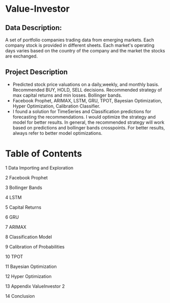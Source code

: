 # Value-Investor

## Data Description:

A set of portfolio companies trading data from emerging markets. Each company stock is provided in different sheets. Each market's operating days varies based on the country of the company and the market the stocks are exchanged.

## Project Description

- Predicted stock price valuations on a daily,weekly, and monthly basis. Recommended BUY, HOLD, SELL decisions. Recommended strategy of max capital returns and min losses. Bollinger bands. 
- Facebook Prophet, ARIMAX, LSTM, GRU, TPOT, Bayesian Optimization, Hyper Optimization, Calibration Classifier. 
- I found a solution for TimeSeries and Classification predictions for forecasting the recommendations. I would optimize the strategy and model for better results. In general, the recommended strategy will work based on predictions and bollinger bands crosspoints. For better results, always refer to better model optimizations.


# Table of Contents
1 Data Importing and Exploration

2 Facebook Prophet

3 Bollinger Bands

4 LSTM

5 Capital Returns

6 GRU

7 ARIMAX

8 Classification Model

9 Calibration of Probabilities

10 TPOT

11 Bayesian Optimization

12 Hyper Optimization

13 Appendix ValueInvestor 2

14 Conclusion
